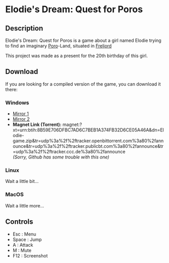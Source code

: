 Elodie's Dream: Quest for Poros
===============================

Description
-----------
Elodie's Dream: Quest for Poros is a game about a girl named Elodie trying to find an imaginary [Poro](http://leagueoflegends.wikia.com/wiki/File:Poro.png)-Land, situated in [Freljord](http://leagueoflegends.wikia.com/wiki/Freljord)

This project was made as a present for the 20th birthday of this girl.

Download
--------
If you are looking for a compiled version of the game, you can download it there:

### Windows
- [Mirror 1](http://protectator.ch/files/Elodie-game.zip)
- [Mirror 2](http://pecamo.protectator.ch/protectator/Elodie-game.zip)
- **Magnet Link (Torrent):** magnet:?xt=urn:btih:8B59E706DFBC7AD6C7BEB1A374FB32D6CE05A46A&dn=Elodie-game.zip&tr=udp%3a%2f%2ftracker.openbittorrent.com%3a80%2fannounce&tr=udp%3a%2f%2ftracker.publicbt.com%3a80%2fannounce&tr=udp%3a%2f%2ftracker.ccc.de%3a80%2fannounce  
_(Sorry, Github has some trouble with this one)_

### Linux
Wait a little bit...

### MacOS
Wait a little more...

Controls
--------
- Esc : Menu
- Space : Jump
- A : Attack
- M : Mute
- F12 : Screenshot
